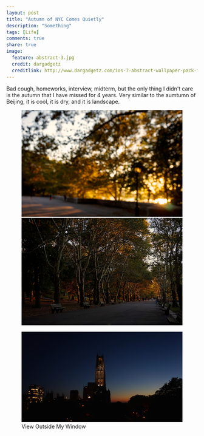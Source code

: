```yaml
---
layout: post
title: "Autumn of NYC Comes Quietly"
description: "Something"
tags: [Life]
comments: true
share: true
image:
  feature: abstract-3.jpg
  credit: dargadgetz
  creditlink: http://www.dargadgetz.com/ios-7-abstract-wallpaper-pack-for-iphone-5-and-ipod-touch-retina/
---
```


Bad cough, homeworks, interview, midterm, but the only thing I didn't care is the autumn that I have missed for 4 years.
Very similar to the aumtumn of Beijing, it is cool, it is dry, and it is landscape.
<figure class="half">
	<a href="/images/autumn2s.jpg"><img src="/images/autumn2.jpg" alt=""></a>
	<a href="/images/autumn3s.jpg"><img src="/images/autumn3.jpg" alt=""></a>
</figure>

<figure>
	<a href="/images/autumn4s.jpg"><img src="/images/autumn4.jpg" alt=""></a>
	<figcaption>View Outside My Window</figcaption>
</figure>